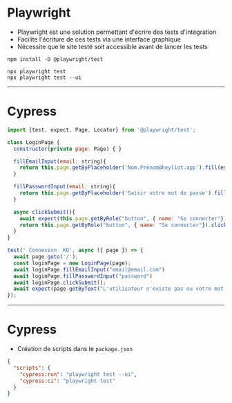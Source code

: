 # Playwright

- Playwright est une solution permettant d'écrire des tests d'intégration
- Facilite l'écriture de ces tests via une interface graphique
- Nécessite que le site testé soit accessible avant de lancer les tests

```shell
npm install -D @playwright/test

npx playwright test
npx playwright test --ui
```

---

# Cypress

```javascript
import {test, expect, Page, Locator} from '@playwright/test';

class LoginPage {
  constructor(private page: Page) { }

  fillEmailInput(email: string){
    return this.page.getByPlaceholder('Nom.Prénom@heyliot.app').fill(email);
  }

  fillPasswordInput(email: string){
    return this.page.getByPlaceholder('Saisir votre mot de passe').fill(email);
  }

  async clickSubmit(){
    await expect(this.page.getByRole("button", { name: "Se connecter"})).toBeEnabled();
    return this.page.getByRole("button", { name: "Se connecter"}).click();
  }
}

test(' Connexion  KO', async ({ page }) => {
  await page.goto('/');
  const loginPage = new LoginPage(page);
  await loginPage.fillEmailInput("email@email.com")
  await loginPage.fillPasswordInput("password")
  await loginPage.clickSubmit();
  await expect(page.getByText("L'utilisateur n'existe pas ou votre mot de passe est erroné")).toBeVisible();
});

```

---

# Cypress

- Création de scripts dans le `package.json`

```json
{
  "scripts": {
    "cypress:run": "playwright test --ui",
    "cypress:ci": "playwright test"
  }
}
```

